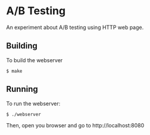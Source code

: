 # A/B Testing

An experiment about A/B testing using HTTP web page.

## Building

To build the webserver

```
$ make
```

## Running

To run the webserver:

```
$ ./webserver
```

Then, open you browser and go to http://localhost:8080

